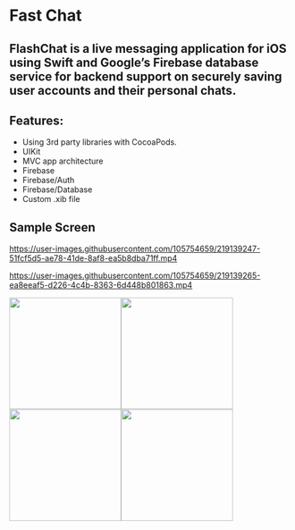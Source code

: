 # Fast Chat

## **FlashChat is a live messaging application for iOS using Swift and Google’s Firebase database service for backend support on securely saving user accounts and their personal chats.**

## Features:
* Using 3rd party libraries with CocoaPods.
* UIKit
* MVC app architecture
* Firebase
* Firebase/Auth
* Firebase/Database
* Custom .xib file

## Sample Screen 
https://user-images.githubusercontent.com/105754659/219139247-51fcf5d5-ae78-41de-8af8-ea5b8dba71ff.mp4

https://user-images.githubusercontent.com/105754659/219139265-ea8eeaf5-d226-4c4b-8363-6d448b801863.mp4

<img src="https://user-images.githubusercontent.com/105754659/219139519-27abeac4-f037-4965-8019-f0c6aecc6192.png" width="200"><img src="https://user-images.githubusercontent.com/105754659/219139592-46275c9c-f1a8-49bb-90df-a0ee1d68ae51.png" width="200">
<img src="https://user-images.githubusercontent.com/105754659/219139680-0414a196-64b4-4912-9c61-ee83c865053c.png" width="200"><img src="https://user-images.githubusercontent.com/105754659/219139766-f06e0d52-d530-4263-bcf9-108e1d334d09.png" width="200">



















